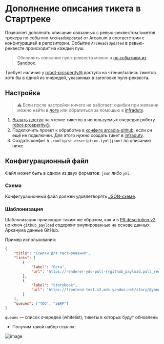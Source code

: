 # Дополнение описания тикета в Стартреке

Позволяет дополнять описание связанных с ревью-реквестом тикетов трекера по событию `ArcHeadsUpdated` от Arcanum в соответствии с конфигурацией в репозитории.
Событие `ArcHeadsUpdated` в ревью-реквесте происходит на каждый пуш.

> Обновлять описание пулл-реквеста можно и [по событиям из Sandbox][sandbox-update-description].

Требует наличия у [robot-prosperity@] доступа на чтение/запись тикетов хотя бы в одной из очередей, указанных в заголовке пулл-реквеста.

## Настройка

> ⚠️ Если после настройки ничего не работает:
> ошибки при желании можно найти в [логе][prosperity-yd-log]
> или обратиться за помощью в [infraduty].

1. [Выдать доступ][queue-access] на чтение тикетов в используемых очередях роботу [robot-prosperity@].
1. Подключить проект к обработке в [конфиге arcadia-github][arcadia-gh-cfg], если он ещё не подключен. Для этого нужно создать тикет в [infraduty].
1. Создать конфиг в `.config/st-description.(yml|json)` по описанию ниже.

## Конфигурационный файл

Файл может быть в одном из двух форматов: `json` либо `yml`.

### Схема

Конфигурационный файл должен удовлетворять [JSON-схеме][st-description-json-schema].

### Шаблонизация
Шаблонизация происходит таким же образом, как и в [PR description v2][shablonizaciya], но ключ `github_payload` содержит эмулированные на основе данных Арканума данные GitHub.

Пример использования:

```json
{
    "title": "Ссылки для тестирования",
    "links": [
        {
            "label": "Бета",
            "url": "https://renderer-ydo-pull-{{github_payload.pull_request.number}}.hamster.yandex.ru/uslugi/"
        },
        {
            "label": "Storybook",
            "url": "https://frontend-test.s3.mds.yandex.net/story/@yandex-int/ydo/pull-{{github_payload.pull_request.number}}/index.htm",
        }
    ],
    "queues": ["YDO", "SERP"]
}
```

`queues` — список очередей (whitelist), тикеты в которых будут обновлены

* Получим такой набор ссылок:

![image](./images/st-descr-example.png)

[robot-prosperity@]: https://staff.yandex-team.ru/robot-prosperity
[st-description-json-schema]: ../schema/st-description.json
[sandbox-update-description]: ./st-update-description.md
[shablonizaciya]: ./pr-description-v2.md#shablonizaciya
[customlinks]: ./pr-description-v2.md#customlinks
[queue-access]: https://doc.yandex-team.ru/tracker/external/manager/queue-access.html#queue-access
[arcadia-gh-cfg]: https://genisys.yandex-team.ru/rules/search-interfaces.arcadia-github/default
[prosperity-yd-log]: https://deploy.yandex-team.ru/stage/prosperity/logs
[infraduty]: https://wiki.yandex-team.ru/infraduty/
